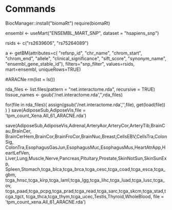 # Commands
BiocManager::install("biomaRt")
require(biomaRt)

ensembl <- useMart("ENSEMBL_MART_SNP", dataset = "hsapiens_snp")

rsids <- c("rs2639606", "rs75264089")

a <- getBM(attributes=c(
  "refsnp_id", "chr_name", "chrom_start", "chrom_end",
  "allele", "clinical_significance", "sift_score",
  "synonym_name", "ensembl_gene_stable_id"),
  filters="snp_filter", values=rsids,
  mart=ensembl, uniqueRows=TRUE) 
  
  
  
#ARACNe
rm(list = ls())

rda_files <- list.files(pattern = "net.interactome.rda", recursive = TRUE)
tissue_names <- gsub('/net.interactome.rda','',rda_files)

for(file in rda_files){
  assign(gsub('/net.interactome.rda','',file), get(load(file)) )
}
save(AdiposeSub,AdiposeVis,file = 'tpm_count_Xena.All_61_ARACNE.rda')

save(AdiposeSub,AdiposeVis,Adrenal,ArteryAor,ArteryCor,ArteryTib,BrainCau,BrainCer,
     BrainCerHem,BrainCor,BrainFroCor,BrainNuc,Breast,CellsEBV,CellsTra,ColonSig,
     ColonTra,EsophagusGasJun,EsophagusMuc,EsophagusMus,HeartAtrApp,HeartLefVen,
     Liver,Lung,Muscle,Nerve,Pancreas,Pituitary,Prostate,SkinNotSun,SkinSunExp,
     Spleen,Stomach,tcga_blca,tcga_brca,tcga_cesc,tcga_coad,tcga_esca,tcga_gbm,
     tcga_hnsc,tcga_kirp,tcga_laml,tcga_lgg,tcga_lihc,tcga_luad,tcga_lusc,tcga_ov,
     tcga_paad,tcga_pcpg,tcga_prad,tcga_read,tcga_sarc,tcga_skcm,tcga_stad,tcga_tgct,
     tcga_thca,tcga_thym,tcga_ucec,Testis,Thyroid,WholeBlood,
     file = 'tpm_count_xena.All_61_ARACNE.rda')

